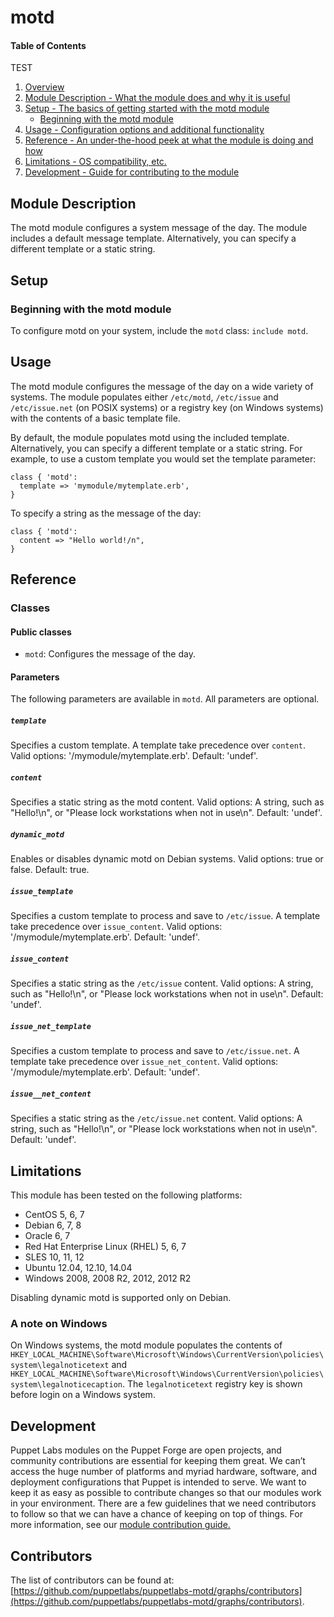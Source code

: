 # motd

#### Table of Contents

TEST

1. [Overview](#overview)
2. [Module Description - What the module does and why it is useful](#module-description)
3. [Setup - The basics of getting started with the motd module](#setup)
    * [Beginning with the motd module](#beginning-with-the-motd-module)
4. [Usage - Configuration options and additional functionality](#usage)
5. [Reference - An under-the-hood peek at what the module is doing and how](#reference)
6. [Limitations - OS compatibility, etc.](#limitations)
7. [Development - Guide for contributing to the module](#development)

## Module Description

The motd module configures a system message of the day. The module includes a default message template. Alternatively, you can specify a different template or a static string.

## Setup

### Beginning with the motd module

To configure motd on your system, include the `motd` class: `include motd`.

## Usage

The motd module configures the message of the day on a wide variety of systems. The module populates either `/etc/motd`, `/etc/issue` and `/etc/issue.net` (on POSIX systems) or a registry key (on Windows systems) with the contents of a basic template file.

By default, the module populates motd using the included template. Alternatively, you can specify a different template or a static string. For example, to use a custom template you would set the template parameter:

```puppet
class { 'motd':
  template => 'mymodule/mytemplate.erb',
}
```

To specify a string as the message of the day:

```puppet
class { 'motd':
  content => "Hello world!/n",
}
```


## Reference

### Classes

#### Public classes

* `motd`: Configures the message of the day.

#### Parameters

The following parameters are available in `motd`. All parameters are optional.

##### `template`

Specifies a custom template. A template take precedence over `content`. Valid options:  '/mymodule/mytemplate.erb'. Default: 'undef'.

##### `content`

Specifies a static string as the motd content. Valid options: A string, such as "Hello!\n", or "Please lock workstations when not in use\n". Default: 'undef'.

##### `dynamic_motd`

Enables or disables dynamic motd on Debian systems. Valid options:  true or false. Default: true.

##### `issue_template`

Specifies a custom template to process and save to `/etc/issue`. A template take precedence over `issue_content`. Valid options:  '/mymodule/mytemplate.erb'. Default: 'undef'.

##### `issue_content`

Specifies a static string as the `/etc/issue` content. Valid options: A string, such as "Hello!\n", or "Please lock workstations when not in use\n". Default: 'undef'.

##### `issue_net_template`

Specifies a custom template to process and save to `/etc/issue.net`. A template take precedence over `issue_net_content`. Valid options:  '/mymodule/mytemplate.erb'. Default: 'undef'.

##### `issue__net_content`

Specifies a static string as the `/etc/issue.net` content. Valid options: A string, such as "Hello!\n", or "Please lock workstations when not in use\n". Default: 'undef'.

## Limitations

This module has been tested on the following platforms:

* CentOS 5, 6, 7
* Debian 6, 7, 8
* Oracle 6, 7
* Red Hat Enterprise Linux (RHEL) 5, 6, 7
* SLES 10, 11, 12
* Ubuntu 12.04, 12.10, 14.04
* Windows 2008, 2008 R2, 2012, 2012 R2

Disabling dynamic motd is supported only on Debian.

### A note on Windows

On Windows systems, the motd module populates the contents of `HKEY_LOCAL_MACHINE\Software\Microsoft\Windows\CurrentVersion\policies\system\legalnoticetext` and `HKEY_LOCAL_MACHINE\Software\Microsoft\Windows\CurrentVersion\policies\system\legalnoticecaption`. The `legalnoticetext` registry key is shown before login on a Windows system.

## Development

Puppet Labs modules on the Puppet Forge are open projects, and community contributions are essential for keeping them great. We can’t access the huge number of platforms and myriad hardware, software, and deployment configurations that Puppet is intended to serve. We want to keep it as easy as possible to contribute changes so that our modules work in your environment. There are a few guidelines that we need contributors to follow so that we can have a chance of keeping on top of things. For more information, see our [module contribution guide.](https://docs.puppetlabs.com/forge/contributing.html)

## Contributors

The list of contributors can be found at: [https://github.com/puppetlabs/puppetlabs-motd/graphs/contributors](https://github.com/puppetlabs/puppetlabs-motd/graphs/contributors).
